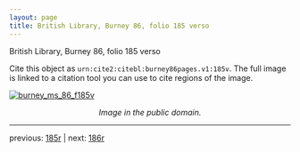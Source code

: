 ```yaml
---
layout: page
title: British Library, Burney 86, folio 185 verso
---
```


British Library, Burney 86, folio 185 verso

Cite this object as `urn:cite2:citebl:burney86pages.v1:185v`.  The full image is linked to a citation tool you can use to cite regions of the image.

[![burney_ms_86_f185v](http://www.homermultitext.org/iipsrv?IIIF=/project/homer/pyramidal/deepzoom/citebl/burney86imgs/v1/burney_ms_86_f185v.tif/full/800,/0/default.jpg)](http://www.homermultitext.org/ict2/?urn=urn:cite2:citebl:burney86imgs.v1:burney_ms_86_f185v) 

<p style="text-align: center; font-style: italic;">Image in the public domain.</p>

---

previous: [185r](../185r/) | next: [186r](../186r/)